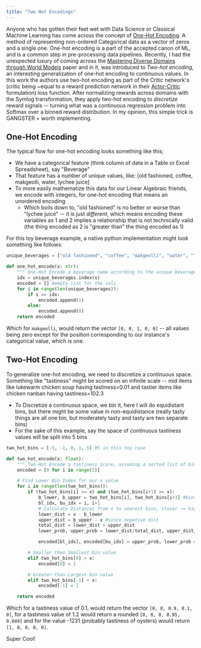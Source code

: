 ```yaml
---
title: "Two Hot Encodings"
---
```


Anyone who has gotten their feet wet with Data Science or Classical Machine Learning has come across the concept of [One-Hot Encoding](https://machinelearningmastery.com/why-one-hot-encode-data-in-machine-learning/). A method of representing non-ordered Categorical data as a vector of zeros and a single one. One-hot encoding is a part of the accepted canon of ML, and is a common step in pre-processing data pipelines.
Recently, I had the unexpected luxury of coming across the [Mastering Diverse Domains through World Models](https://arxiv.org/pdf/2301.04104v1.pdf) paper and in it, was introduced to _Two-hot encoding_, an interesting generalization of one-hot encoding to continuous values. In this work the authors use two-hot encoding as part of the Critic network's (critic being ~equal to a reward prediction network in their [Actor-Critic](http://www.incompleteideas.net/book/ebook/node66.html) formulation) loss function. After normalizing rewards across domains with the Symlog transformation, they apply two-hot encoding to _discretize_ reward signals -- turning what was a continuous regression problem into Softmax over a binned reward distribution. In my opinion, this simple trick is GANGSTER + worth implementing.

## One-Hot Encoding

The typical flow for one-hot encoding looks something like this;

- We have a categorical feature (think column of data in a Table or Excel Spreadsheet), say "Beverage"
- That feature has a number of unique values, like: [old fashioned, coffee, makgeolli, water, lychee juice]
- To more easily mathematize this data for our Linear Algebraic friends, we encode with integers, for one-hot encoding that means an unordered encoding
  - Which boils down to, "old fashioned" is no better or worse than "lychee juice" -- it is just _different_, which means encoding these variables as 1 and 2 implies a relationship that is not technically valid (the thing encoded as 2 is "greater than" the thing encoded as 1)

For this toy beverage example, a native python implementation might look something like follows:

```python
unique_beverages = ["old fashioned", "coffee", "makgeolli", "water", "lychee juice"]

def one_hot_encode(x: str):
    """ One-Hot Encode a beverage name according to the unique beverages set """
    idx = unique_beverages.index(x)
    encoded = [] #empty list for the vals
    for i in range(len(unique_beverages)):
        if i == idx:
            encoded.append(1)
        else:
            encoded.append(0)
    return encoded
```

Which for `makgeolli`, would return the vector `[0, 0, 1, 0, 0]` -- all values being zero except for the position corresponding to our instance's categorical value, which is one.

## Two-Hot Encoding

To generalize one-hot encoding, we need to discretize a continuous space. Something like "tastiness" might be scored on an infinite scale -- mid items like lukewarm chicken soup having tastiness=0.01 and tastier items like chicken nanban having tastiness=102.3

- To Discretize a continuous space, we _bin_ it, here I will do equidistant bins, but there might be some value in non-equidistance (really tasty things are all one bin, but moderately tasty and tasty are two separate bins)
- For the sake of this example, say the space of continuous tastiness values will be split into 5 bins

```python
two_hot_bins = [-5, -1, 0, 1, 5] #5 in this toy case

def two_hot_encode(x: float):
    """ Two-Hot Encode a tastiness score, assuming a sorted list of bins """
    encoded = [0 for i in range(5)]

    # Find Lower Bin Index for our x value
    for i in range(len(two_hot_bins)):
        if (two_hot_bins[i] <= x) and (two_hot_bins[i+1] >= x):
            b_lower, b_upper = two_hot_bins[i], two_hot_bins[i+1] #bins encircling our continuous value
            bl_idx, bu_idx = i, i+1
            # Calculate Distances from x to nearest bins, closer ~= higher "probability"
            lower_dist = x - b_lower
            upper_dist = b_upper - x #since negative dist
            total_dist = lower_dist + upper_dist
            lower_prob, upper_prob = lower_dist/total_dist, upper_dist/total_dist

            encoded[bl_idx], encoded[bu_idx] = upper_prob, lower_prob #assign closest val highest "prob"

        # Smaller than Smallest bin value
        elif two_hot_bins[0] > x:
            encoded[0] = 1

        # Greater than Largest bin value
        elif two_hot_bins[-1] < x:
            encoded[-1] = 1

    return encoded
```

Which for a tastiness value of 0.1, would return the vector `[0, 0, 0.9, 0.1, 0]`, for a tastiness value of 1.2 would return a rounded `[0, 0, 0, 0.95, 0.049]` and for the value -1231 (probably tastiness of oysters) would return `[1, 0, 0, 0, 0]`.

Super Cool!
